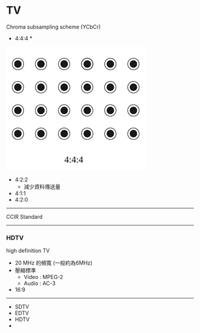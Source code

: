 # TV

Chroma subsampling scheme \(YCbCr\)

* 4:4:4
  * 

![](../../.gitbook/assets/image%20%281%29.png)

* 4:2:2
  * 減少資料傳送量
* 4:1:1
* 4:2:0

---

CCIR Standard

---

### HDTV

high definition TV

* 20 MHz 的頻寬 \(一般約為6MHz\)
* 壓縮標準
  * Video : MPEG-2
  * Audio : AC-3
* 16:9

---

* SDTV
* EDTV
* HDTV
* 
